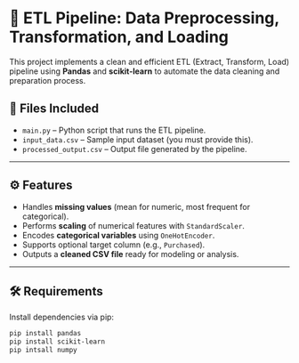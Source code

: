 # 🧼 ETL Pipeline: Data Preprocessing, Transformation, and Loading

This project implements a clean and efficient ETL (Extract, Transform, Load) pipeline using **Pandas** and **scikit-learn** to automate the data cleaning and preparation process.

## 📂 Files Included

- `main.py` – Python script that runs the ETL pipeline.
- `input_data.csv` – Sample input dataset (you must provide this).
- `processed_output.csv` – Output file generated by the pipeline.

---

## ⚙️ Features

- Handles **missing values** (mean for numeric, most frequent for categorical).
- Performs **scaling** of numerical features with `StandardScaler`.
- Encodes **categorical variables** using `OneHotEncoder`.
- Supports optional target column (e.g., `Purchased`).
- Outputs a **cleaned CSV file** ready for modeling or analysis.

---

## 🛠️ Requirements

Install dependencies via pip:

```bash
pip install pandas 
pip install scikit-learn 
pip intsall numpy
